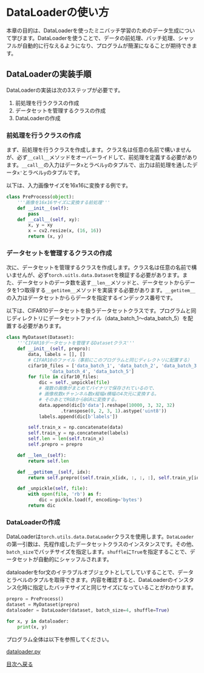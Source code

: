 # DataLoaderの使い方

本章の目的は、DataLoaderを使ったミニバッチ学習のためのデータ生成について学びます。DataLoaderを使うことで、データの前処理、バッチ処理、シャッフルが自動的に行なえるようになり、プログラムが簡潔になることが期待できます。

## DataLoaderの実装手順

DataLoaderの実装は次の3ステップが必要です。

1. 前処理を行うクラスの作成
2. データセットを管理するクラスの作成
3. DataLoaderの作成

### 前処理を行うクラスの作成

まず、前処理を行うクラスを作成します。クラス名は任意の名前で構いませんが、必ず```__call__```メソッドをオーバーライドして、前処理を定義する必要があります。```__call__```の入力はデータ```x```とラベル```y```のタプルで、出力は前処理を通したデータ```x'```とラベル```y```のタプルです。

以下は、入力画像サイズを16x16に変換する例です。

```python
class PreProcess(object):
    '''画像を16x16サイズに変換する前処理'''
    def __init__(self):
        pass
    def __call__(self, xy):
        x, y = xy
        x = cv2.resize(x, (16, 16))
        return (x, y)
```

### データセットを管理するクラスの作成

次に、データセットを管理するクラスを作成します。クラス名は任意の名前で構いませんが、必ず```torch.uitls.data.Dataset```を検証する必要があります。また、データセットのデータ数を返す```__len__```メソッドと、データセットからデータを1つ取得する```__getitem__```メソッドを実装する必要があります。```__getitem__```の入力はデータセットかららデータを指定するインデックス番号です。

以下は、CIFAR10データセットを扱うデータセットクラスです。プログラムと同じディレクトリにデータセットファイル（data_batch_1～data_batch_5）を配置する必要があります。

```python
class MyDataset(Dataset):
    '''CIFAR10データセットを管理するDatasetクラス'''
    def __init__(self, prepro):
        data, labels = [], []
        # CIFAR10のファイル（事前にこのプログラムと同じディレクトリに配置する）
        cifar10_files = ['data_batch_1', 'data_batch_2', 'data_batch_3',
                'data_batch_4', 'data_batch_5']
        for file in cifar10_files:
            dic = self._unpickle(file)
            # 複数の画像がまとめてバイナリで保存されているので、
            # 画像枚数xチャンネル数x縦幅x横幅の4次元に変換する。
            # そのあとでRGBからBGRに変換する。
            data.append(dic[b'data'].reshape(10000, 3, 32, 32)
                    .transpose(0, 2, 3, 1).astype('uint8'))
            labels.append(dic[b'labels'])

        self.train_x = np.concatenate(data)
        self.train_y = np.concatenate(labels)
        self.len = len(self.train_x)
        self.prepro = prepro

    def __len__(self):
        return self.len

    def __getitem__(self, idx):
        return self.prepro((self.train_x[idx, :, :, :], self.train_y[idx]))

    def _unpickle(self, file):
        with open(file, 'rb') as f:
            dic = pickle.load(f, encoding='bytes')
        return dic
```

### DataLoaderの作成

DataLoaderは```torch.utils.data.DataLoader```クラスを使用します。```DataLoader```の第一引数は、先程作成したデータセットクラスのインスタンスです。その他、```batch_size```でバッチサイズを指定します。```shuffle```に```True```を指定することで、データセットが自動的にシャッフルされます。

dataloaderをfor文のイテラブルオブジェクトとしてしていすることで、データとラベルのタプルを取得できます。内容を確認すると、DataLoaderのインスタンス化時に指定したバッチサイズと同じサイズになっていることがわかります。

```python
prepro = PreProcess()
dataset = MyDataset(prepro)
dataloader = DataLoader(dataset, batch_size=4, shuffle=True)

for x, y in dataloader:
    print(x, y)
```

プログラム全体は以下を参照してください。

[dataloader.py](https://github.com/JuvenileTalk9/PyTorch/blob/master/05_DataLoader%E3%81%AE%E4%BD%BF%E3%81%84%E6%96%B9/dataloader.py)

[目次へ戻る](https://github.com/JuvenileTalk9/PyTorch)
